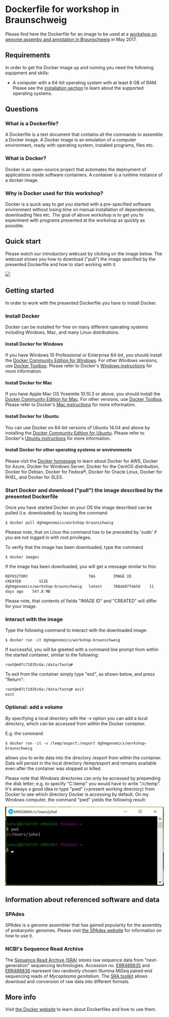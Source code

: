 # Dockerfile for workshop in Braunschweig

Please find here the Dockerfile for an image to be used at a [workshop on genome assemby and annotation in Braunschweig](https://www.dsmz.de/home/news-and-events/events/genomics-workshop.html "website of the workshop hosted at DSMZ") in May 2017.

## Requirements

In order to get the Docker image up and running you need the following equipment and skills:

*  A computer with a 64-bit operating system with at least 8 GB of RAM. Please see the [installation section](#install-docker) to learn about the supported operating systems.



## Questions

### What is a Dockerfile?

A Dockerfile is a text document that contains all the commands to assemble a Docker image. A Docker image is an emulation of a computer environment, ready with operating system, installed programs, files etc. 

### What is Docker?

Docker is an open-source project that automates the deployment of applications inside software containers. A container is a runtime instance of a docker image.

### Why is Docker used for this workshop?

Docker is a quick way to get you started with a pre-specified software environment without losing time on manual installation of dependencies, downloading files etc. The goal of above workshop is to get you to experiment with programs presented at the workshop as quickly as possible.

## Quick start 

Please watch our introductory webcast by clicking on the image below. The webcast shows you how to download ("pull") the image specified by the presented Dockerfile and how to start working with it.

[<img src="https://i.vimeocdn.com/filter/overlay?src0=https%3A%2F%2Fi.vimeocdn.com%2Fvideo%2F623705475_450x300.jpg&amp;src1=https%3A%2F%2Ff.vimeocdn.com%2Fimages_v6%2Fshare%2Fplay_icon_overlay.png">](https://vimeo.com/208399207)

## Getting started

In order to work with the presented Dockerfile you have to install Docker.

### Install Docker

Docker can be installed for free on many different operating systems including Windows, Mac, and many Linux distributions.

#### Install Docker for Windows

If you have Windows 10 Professional or Enterprise 64-bit, you should install the [Docker Community Edition for Windows](https://store.docker.com/editions/community/docker-ce-desktop-windows). For other Windows versions, use [Docker Toolbox](https://www.docker.com/products/docker-toolbox). Please refer to Docker's [Windows instructions](https://www.docker.com/docker-windows) for more information.

#### Install Docker for Mac

If you have Apple Mac OS Yosemite 10.10.3 or above, you should install the [Docker Community Edition for Mac](https://store.docker.com/editions/community/docker-ce-desktop-mac). For other versions, use [Docker Toolbox](https://www.docker.com/products/docker-toolbox). Please refer to Docker's [Mac instructions](https://www.docker.com/docker-mac) for more information.

#### Install Docker for Ubuntu

You can use Docker on 64-bit versions of Ubuntu 14.04 and above by installing the [Docker Community Edition for Ubuntu](https://store.docker.com/editions/community/docker-ce-server-ubuntu). Please refer to Docker's [Ubuntu instructions](https://www.docker.com/docker-ubuntu) for more information.

#### Install Docker for other operating systems or environments

Please visit the [Docker homepage](http://www.docker.com) to learn about Docker for AWS, Docker for Azure, Docker for Windows Server, Docker for the CentOS distribution, Docker for Debian, Docker for Fedora®, Docker for Oracle Linux, Docker for RHEL, and Docker for SLES.

### Start Docker and download ("pull") the image described by the presented Dockerfile

Once you have started Docker on your OS the image described can be pulled (i.e. downloaded) by issuing the command

    $ docker pull dghmgenomics/workshop-braunschweig

Plsease note, that on Linux the command has to be preceded by 'sudo' if you are not logged in with root privileges.

To verify that the image has been downloaded, type the command

    $ docker images

If the image has been downloaded, you will get a message similar to this:

    REPOSITORY                           TAG        IMAGE ID        CREATED        SIZE
    dghmgenomics/workshop-braunschweig   latest     788ab87feb5d    11 days ago    547.8 MB

Please note, that contents of fields "IMAGE ID" and "CREATED" will differ for your image.

### Interact with the image

Type the following command to interact with the downloaded image:

    $ docker run -it dghmgenomics/workshop-braunschweig
    
If successful, you will be greeted with a command line prompt from within the started container, similar to the following:

    root@e07c71035c6a:/data/fastq#
    
To exit from the container simply type "exit", as shown below, and press "Return":

    root@e07c71035c6a:/data/fastq# exit
    exit
    
### Optional: add a volume

By specifying a local directory with the -v option you can add a local directory, which can be accessed from within the Docker container.

E.g. the command

    $ docker run -it -v /temp/export:/export dghmgenomics/workshop-braunschweig

allows you to write data into the directory /export from within the container. Data will persist in the local directory /temp/export and remains available even after the container was stopped or killed.

Please note that Windows directories can only be accessed by prepending the disk letter; e.g. to specify "C:\temp" you would have to write "/c/temp". It's always a good idea to type "pwd" (=present working directory) from Docker to see which directory Docker is accessing by default. On my Windows computer, the command "pwd" yields the following result:

 ![Windows screenshot](https://github.com/dghm-genomics/docker-workshop-braunschweig/blob/master/images/pwd.png?raw=true)




    


## Information about referenced software and data

### SPAdes

SPAdes is a genome assembler that has gained popularity for the assembly of prokaryotic genomes. Please visit [the SPAdes website](http://cab.spbu.ru/software/spades/) for information on how to use it.

### NCBI's Sequence Read Archive

The [Sequence Read Archive (SRA)](https://trace.ncbi.nlm.nih.gov/Traces/sra/) stores raw sequence data from "next-generation" sequencing technologies. Accession no. [ERR486835](https://trace.ncbi.nlm.nih.gov/Traces/sra/?run=ERR486835) and [ERR486836](https://trace.ncbi.nlm.nih.gov/Traces/sra/?run=ERR486836) represent two randomly chosen Illumina MiSeq paired end sequencing reads of *Mycoplasma genitalium*. The [SRA toolkit](https://trace.ncbi.nlm.nih.gov/Traces/sra/sra.cgi?view=software) allows download and conversion of raw data into different formats.

## More info

Visit [the Docker website](https://www.docker.com) to learn about Dockerfiles and how to use them.


